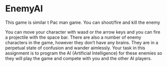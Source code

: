 # EnemyAI

This game is similar t Pac man game. You can shoot/fire and kill the enemy


You can move your character with wasd or the arrow keys and you can fire a projectile with the space bar. There are also a number of enemy characters in the game, however they don’t have any brains. They are in a perpetual state of confusion and wander aimlessly. Your task in this assignment is to program the AI (Artificial Intelligence) for these enemies so they will play the game and compete with you and the other AI players.
